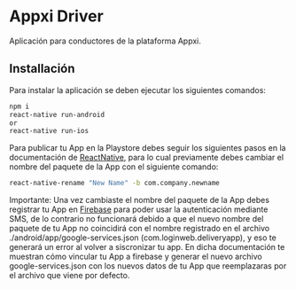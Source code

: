 # Appxi Driver

Aplicación para conductores de la plataforma Appxi.

## Installación

Para instalar la aplicación se deben ejecutar los siguientes comandos:
```bash
npm i
react-native run-android
or
react-native run-ios
```
Para publicar tu App en la Playstore debes seguir los siguientes pasos en la documentación de [ReactNative](https://reactnative.dev/docs/signed-apk-android), para lo cual previamente debes cambiar el nombre del paquete de la App con el siguiente comando:
```bash
react-native-rename "New Name" -b com.company.newname
```
Importante: Una vez cambiaste el nombre del paquete de la App debes registrar tu App en [Firebase](https://console.firebase.google.com) para poder usar la autenticación mediante SMS, de lo contrario no funcionará debido a que el nuevo nombre del paquete de tu App no coincidirá con el nombre registrado en el archivo ./android/app/google-services.json (com.loginweb.deliveryapp), y eso te generará un error al volver a siscronizar tu app.
En dicha documentación te muestran cómo vincular tu App a firebase y generar el nuevo archivo google-services.json con los nuevos datos de tu App que reemplazaras por el archivo que viene por defecto.

<!-- ## Contributing
Pull requests are welcome. For major changes, please open an issue first to discuss what you would like to change.

Please make sure to update tests as appropriate.

## License
[MIT](https://choosealicense.com/licenses/mit/) -->